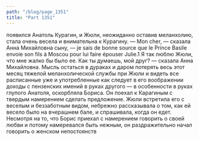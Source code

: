 ```yaml
---
path: "/blog/page_1351"
title: "Part 1351"
---
```


 появился Анатоль Курагин, и Жюли, неожиданно оставив меланхолию, стала очень весела и внимательна к Курагину.
— Mon cher, — сказала Анна Михайловна сыну, — je sais de bonne source que le Prince Basile envoie son fils à Moscou pour lui faire épouser Julie.1 Я так люблю Жюли, что мне жалко бы было ее. Как ты думаешь, мой друг? — сказала Анна Михайловна.
Мысль остаться в дураках и даром потерять весь этот месяц тяжелой меланхолической службы при Жюли и видеть все расписанные уже и употребленные как следует в его воображении доходы с пензенских имений в руках другого — в особенности в руках глупого Анатоля, оскорбляла Бориса. Он поехал к Карагиным с твердым намерением сделать предложение. Жюли встретила его с веселым и беззаботным видом, небрежно рассказывала о том, как ей весело было на вчерашнем бале, и спрашивала, когда он едет. Несмотря на то, что Борис приехал с намерением говорить о своей любви и потому намеревался быть нежным, он раздражительно начал говорить о женском непостоянств
